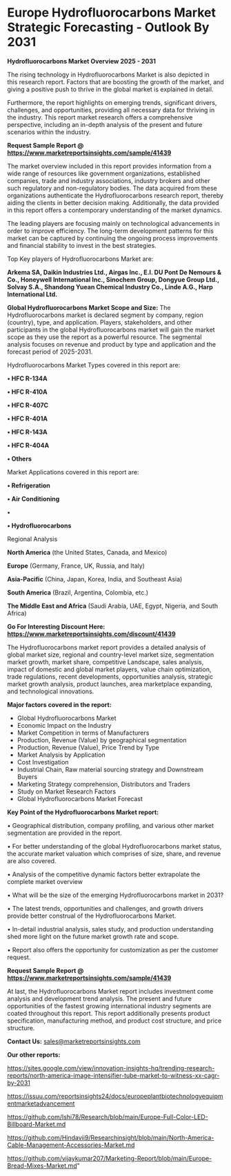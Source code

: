 # Europe Hydrofluorocarbons Market Strategic Forecasting - Outlook By 2031

<Strong> Hydrofluorocarbons Market Overview 2025 - 2031</strong>

The rising technology in Hydrofluorocarbons Market is also depicted in this research report. Factors that are boosting the growth of the market, and giving a positive push to thrive in the global market is explained in detail.

Furthermore, the report highlights on emerging trends, significant drivers, challenges, and opportunities, providing all necessary data for thriving in the industry. This report market research offers a comprehensive perspective, including an in-depth analysis of the present and future scenarios within the industry.

<strong>Request Sample Report @ <a href=https://www.marketreportsinsights.com/sample/41439>https://www.marketreportsinsights.com/sample/41439</a></strong>

The market overview included in this report provides information from a wide range of resources like government organizations, established companies, trade and industry associations, industry brokers and other such regulatory and non-regulatory bodies. The data acquired from these organizations authenticate the Hydrofluorocarbons research report, thereby aiding the clients in better decision making. Additionally, the data provided in this report offers a contemporary understanding of the market dynamics.

The leading players are focusing mainly on technological advancements in order to improve efficiency. The long-term development patterns for this market can be captured by continuing the ongoing process improvements and financial stability to invest in the best strategies.

Top Key players of Hydrofluorocarbons Market are:

<strong>Arkema SA, Daikin Industries Ltd., Airgas Inc., E.I. DU Pont De Nemours & Co., Honeywell International Inc., Sinochem Group, Dongyue Group Ltd., Solvay S.A., Shandong Yuean Chemical Industry Co., Linde A.G., Harp International Ltd.</strong>

<strong><b>Global Hydrofluorocarbons Market Scope and Size:</b></strong>
The Hydrofluorocarbons market is declared segment by company, region (country), type, and application. Players, stakeholders, and other participants in the global Hydrofluorocarbons market will gain the market scope as they use the report as a powerful resource. The segmental analysis focuses on revenue and product by type and application and the forecast period of 2025-2031.

Hydrofluorocarbons Market Types covered in this report are:

<strong>•  HFC R-134A

•  HFC R-410A

•  HFC R-407C

•  HFC R-401A

•  HFC R-143A

•  HFC R-404A

•  Others</strong>

Market Applications covered in this report are:

<strong>•  Refrigeration

•  Air Conditioning

•  

•  Hydrofluorocarbons</strong> 

Regional Analysis

<strong>North America</strong> (the United States, Canada, and Mexico)

<strong>Europe</strong> (Germany, France, UK, Russia, and Italy)

<strong>Asia-Pacific</strong> (China, Japan, Korea, India, and Southeast Asia)

<strong>South America</strong> (Brazil, Argentina, Colombia, etc.)

<strong>The Middle East and Africa</strong> (Saudi Arabia, UAE, Egypt, Nigeria, and South Africa)

<strong>Go For Interesting Discount Here: <a href=https://www.marketreportsinsights.com/discount/41439>https://www.marketreportsinsights.com/discount/41439</a></strong>

The Hydrofluorocarbons market report provides a detailed analysis of global market size, regional and country-level market size, segmentation market growth, market share, competitive Landscape, sales analysis, impact of domestic and global market players, value chain optimization, trade regulations, recent developments, opportunities analysis, strategic market growth analysis, product launches, area marketplace expanding, and technological innovations.

<strong><b>Major factors covered in the report:</b></strong>
<ul>
  <li>Global Hydrofluorocarbons Market </li>
  <li>Economic Impact on the Industry</li>
  <li>Market Competition in terms of Manufacturers</li>
  <li>Production, Revenue (Value) by geographical segmentation</li>
  <li>Production, Revenue (Value), Price Trend by Type</li>
  <li>Market Analysis by Application</li>
  <li>Cost Investigation</li>
  <li>Industrial Chain, Raw material sourcing strategy and Downstream Buyers</li>
  <li>Marketing Strategy comprehension, Distributors and Traders</li>
  <li>Study on Market Research Factors</li>
  <li>Global Hydrofluorocarbons Market Forecast</li>
</ul>

<strong><b>Key Point of the Hydrofluorocarbons Market report:</b></strong>

• Geographical distribution, company profiling, and various other market segmentation are provided in the report.

• For better understanding of the global Hydrofluorocarbons market status, the accurate market valuation which comprises of size, share, and revenue are also covered.

• Analysis of the competitive dynamic factors better extrapolate the complete market overview

• What will be the size of the emerging Hydrofluorocarbons market in 2031?

• The latest trends, opportunities and challenges, and growth drivers provide better construal of the Hydrofluorocarbons Market.

• In-detail industrial analysis, sales study, and production understanding shed more light on the future market growth rate and scope.

• Report also offers the opportunity for customization as per the customer request.

<strong>Request Sample Report @ <a href=https://www.marketreportsinsights.com/sample/41439>https://www.marketreportsinsights.com/sample/41439</a></strong>

At last, the Hydrofluorocarbons Market report includes investment come analysis and development trend analysis. The present and future opportunities of the fastest growing international industry segments are coated throughout this report. This report additionally presents product specification, manufacturing method, and product cost structure, and price structure.

<strong>Contact Us:</strong>
sales@marketreportsinsights.com

<strong>Our other reports:</strong>

<a href=https://sites.google.com/view/innovation-insights-hq/trending-research-reports/north-america-image-intensifier-tube-market-to-witness-xx-cagr-by-2031>https://sites.google.com/view/innovation-insights-hq/trending-research-reports/north-america-image-intensifier-tube-market-to-witness-xx-cagr-by-2031</a>

<a href=https://issuu.com/reportsinsights24/docs/europeplantbiotechnologyequipmentmarketadvancement>https://issuu.com/reportsinsights24/docs/europeplantbiotechnologyequipmentmarketadvancement</a>

<a href=https://github.com/Ishi78/Research/blob/main/Europe-Full-Color-LED-Billboard-Market.md>https://github.com/Ishi78/Research/blob/main/Europe-Full-Color-LED-Billboard-Market.md</a>

<a href=https://github.com/Hindavii9/Researchinsight/blob/main/North-America-Cable-Management-Accessories-Market.md>https://github.com/Hindavii9/Researchinsight/blob/main/North-America-Cable-Management-Accessories-Market.md</a>

<a href=https://github.com/vijaykumar207/Marketing-Report/blob/main/Europe-Bread-Mixes-Market.md>https://github.com/vijaykumar207/Marketing-Report/blob/main/Europe-Bread-Mixes-Market.md</a>"
